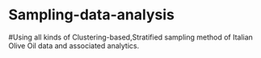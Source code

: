 # Sampling-data-analysis

#Using all kinds of Clustering-based,Stratified sampling method of Italian Olive Oil data and associated analytics.

